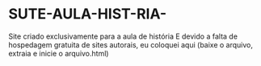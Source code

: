 # SUTE-AULA-HIST-RIA-
Site criado exclusivamente para a aula de história
E devido a falta de hospedagem gratuita de sites autorais, eu coloquei aqui 
(baixe o arquivo, extraia e inicie o arquivo.html)
